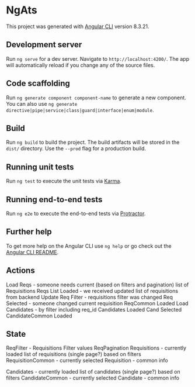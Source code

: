 # NgAts

This project was generated with [Angular CLI](https://github.com/angular/angular-cli) version 8.3.21.

## Development server

Run `ng serve` for a dev server. Navigate to `http://localhost:4200/`. The app will automatically reload if you change any of the source files.

## Code scaffolding

Run `ng generate component component-name` to generate a new component. You can also use `ng generate directive|pipe|service|class|guard|interface|enum|module`.

## Build

Run `ng build` to build the project. The build artifacts will be stored in the `dist/` directory. Use the `--prod` flag for a production build.

## Running unit tests

Run `ng test` to execute the unit tests via [Karma](https://karma-runner.github.io).

## Running end-to-end tests

Run `ng e2e` to execute the end-to-end tests via [Protractor](http://www.protractortest.org/).

## Further help

To get more help on the Angular CLI use `ng help` or go check out the [Angular CLI README](https://github.com/angular/angular-cli/blob/master/README.md).

## Actions

Load Reqs - someone needs current (based on filters and pagination) list of Requisitions
Reqs List Loaded - we received updated list of requisitions from backend
Update Req Filter - requisitions filter was changed
Req Selected - someone changed current requisition
ReqCommon Loaded
Load Candidates - by filter including req_id
Candidates Loaded
Cand Selected
CandidateCommon Loaded

## State

ReqFilter - Requisitions Filter values
ReqPagination
Requisitions - currently loaded list of requisitions (single page?) based on filters
RequisitionCommon - currently selected Requisition - common info

Candidates - currently loaded list of candidates (single page?) based on filters
CandidateCommon - currently selected Candidate - common info
